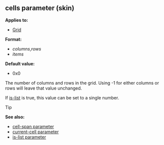 ## cells parameter (skin)

<!-- -->
**Applies to:**
+   [Grid](/ref/%7Bskin%7D/control/grid.md) 
<!-- -->
**Format:**
+   *columns*,*rows*
+   *items*
<!-- -->
**Default value:**
+   0x0


The number of columns and rows in the grid. Using -1 for either
columns or rows will leave that value unchanged. 

If
[is-list](/ref/%7Bskin%7D/param/is-list.md) is true, this value can be
set to a single number.

> [!TIP] 
> **See also:**
> +   [cell-span parameter](/ref/%7Bskin%7D/param/cell-span.md) 
> +   [current-cell parameter](/ref/%7Bskin%7D/param/current-cell.md) 
> +   [is-list parameter](/ref/%7Bskin%7D/param/is-list.md) 